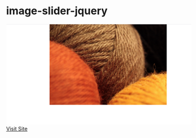 # image-slider-jquery


<img src="screenshot/screen1.PNG" width="500px"/>
<a href="https://image-slider-jquery.netlify.com/" target="_blank">Visit Site</a>
